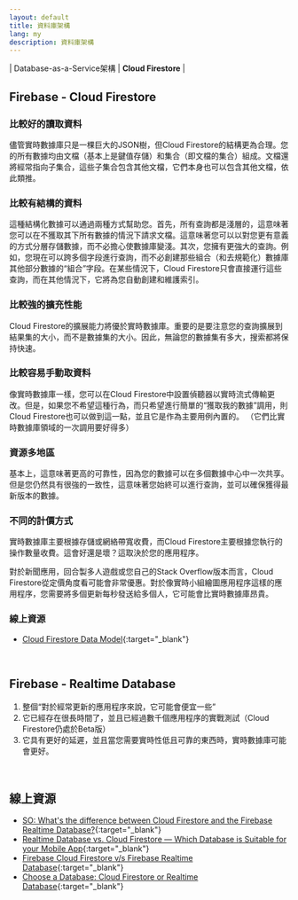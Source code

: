 ```yaml
---
layout: default
title: 資料庫架構
lang: my
description: 資料庫架構
---
```


| Database-as-a-Service架構 | **Cloud Firestore** |

## Firebase - Cloud Firestore

### 比較好的讀取資料

儘管實時數據庫只是一棵巨大的JSON樹，但Cloud Firestore的結構更為合理。您的所有數據均由文檔（基本上是鍵值存儲）和集合（即文檔的集合）組成。文檔還將經常指向子集合，這些子集合包含其他文檔，它們本身也可以包含其他文檔，依此類推。

### 比較有結構的資料

這種結構化數據可以通過兩種方式幫助您。首先，所有查詢都是淺層的，這意味著您可以在不獲取其下所有數據的情況下請求文檔。這意味著您可以以對您更有意義的方式分層存儲數據，而不必擔心使數據庫變淺。其次，您擁有更強大的查詢。例如，您現在可以跨多個字段進行查詢，而不必創建那些組合（和去規範化）數據庫其他部分數據的“組合”字段。在某些情況下，Cloud Firestore只會直接運行這些查詢，而在其他情況下，它將為您自動創建和維護索引。

### 比較強的擴充性能

Cloud Firestore的擴展能力將優於實時數據庫。重要的是要注意您的查詢擴展到結果集的大小，而不是數據集的大小。因此，無論您的數據集有多大，搜索都將保持快速。

### 比較容易手動取資料

像實時數據庫一樣，您可以在Cloud Firestore中設置偵聽器以實時流式傳輸更改。但是，如果您不希望這種行為，而只希望進行簡單的“獲取我的數據”調用，則Cloud Firestore也可以做到這一點，並且它是作為主要用例內置的。 （它們比實時數據庫領域的一次調用要好得多）

### 資源多地區

基本上，這意味著更高的可靠性，因為您的數據可以在多個數據中心中一次共享。但是您仍然具有很強的一致性，這意味著您始終可以進行查詢，並可以確保獲得最新版本的數據。

### 不同的計價方式

實時數據庫主要根據存儲或網絡帶寬收費，而Cloud Firestore主要根據您執行的操作數量收費。這會好還是壞？這取決於您的應用程序。

對於新聞應用，回合製多人遊戲或您自己的Stack Overflow版本而言，Cloud Firestore從定價角度看可能會非常優惠。對於像實時小組繪圖應用程序這樣的應用程序，您需要將多個更新每秒發送給多個人，它可能會比實時數據庫昂貴。

### 線上資源

* [Cloud Firestore Data Model](https://firebase.google.com/docs/firestore/data-model){:target="_blank"}

<br>

## Firebase - Realtime Database

1. 整個“對於經常更新的應用程序來說，它可能會便宜一些”
1. 它已經存在很長時間了，並且已經過數千個應用程序的實戰測試（Cloud Firestore仍處於Beta版）
1. 它具有更好的延遲，並且當您需要實時性低且可靠的東西時，實時數據庫可能會更好。

<br>

## 線上資源

* [SO: What's the difference between Cloud Firestore and the Firebase Realtime Database?](https://stackoverflow.com/questions/46549766/whats-the-difference-between-cloud-firestore-and-the-firebase-realtime-database){:target="_blank"}
* [Realtime Database vs. Cloud Firestore — Which Database is Suitable for your Mobile App](https://medium.com/datadriveninvestor/realtime-database-vs-cloud-firestore-which-database-is-suitable-for-your-mobile-app-87e11b56f50f){:target="_blank"}
* [Firebase Cloud Firestore v/s Firebase Realtime Database](https://medium.com/@beingrahul/firebase-cloud-firestore-v-s-firebase-realtime-database-931d4265d4b0){:target="_blank"}
* [Choose a Database: Cloud Firestore or Realtime Database](https://firebase.google.com/docs/database/rtdb-vs-firestore){:target="_blank"}